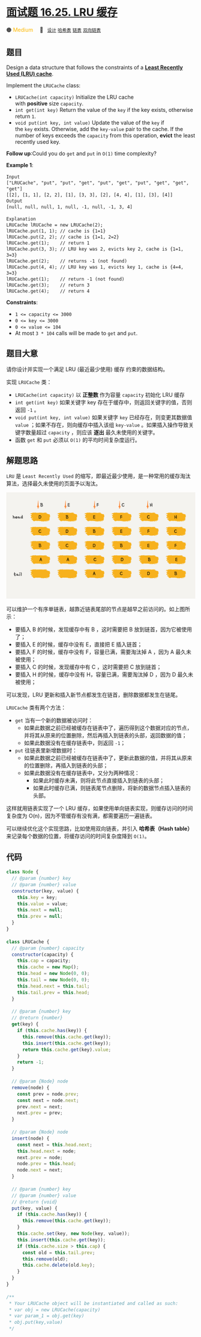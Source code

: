 # [面试题 16.25. LRU 缓存](https://leetcode.cn/problems/lru-cache-lcci/)

🟠 <font color=#ffb800>Medium</font>&emsp; 🔖&ensp; [`设计`](../solution/design.md) [`哈希表`](../solution/hash-table.md) [`链表`](../solution/linked-list.md) [`双向链表`](../solution/doubly-linked-list.md)

## 题目

Design a data structure that follows the constraints of a **[Least Recently Used (LRU) cache](https://en.wikipedia.org/wiki/Cache_replacement_policies#LRU)**.

Implement the `LRUCache` class:

- `LRUCache(int capacity)` Initialize the LRU cache with **positive** size `capacity`.
- `int get(int key)` Return the value of the `key` if the key exists, otherwise return `1`.
- `void put(int key, int value)` Update the value of the `key` if the `key` exists. Otherwise, add the `key-value` pair to the cache. If the number of keys exceeds the `capacity` from this operation, **evict** the least recently used key.

**Follow up**:Could you do `get` and `put` in `O(1)` time complexity?

**Example 1**:

```
Input
["LRUCache", "put", "put", "get", "put", "get", "put", "get", "get", "get"]
[[2], [1, 1], [2, 2], [1], [3, 3], [2], [4, 4], [1], [3], [4]]
Output
[null, null, null, 1, null, -1, null, -1, 3, 4]

Explanation
LRUCache lRUCache = new LRUCache(2);
lRUCache.put(1, 1); // cache is {1=1}
lRUCache.put(2, 2); // cache is {1=1, 2=2}
lRUCache.get(1);    // return 1
lRUCache.put(3, 3); // LRU key was 2, evicts key 2, cache is {1=1, 3=3}
lRUCache.get(2);    // returns -1 (not found)
lRUCache.put(4, 4); // LRU key was 1, evicts key 1, cache is {4=4, 3=3}
lRUCache.get(1);    // return -1 (not found)
lRUCache.get(3);    // return 3
lRUCache.get(4);    // return 4

```

**Constraints**:

- `1 <= capacity <= 3000`
- `0 <= key <= 3000`
- `0 <= value <= 104`
- At most `3 * 104` calls will be made to `get` and `put`.

## 题目大意

请你设计并实现一个满足 LRU (最近最少使用) 缓存 约束的数据结构。

实现 `LRUCache` 类：

- `LRUCache(int capacity)` 以 **正整数** 作为容量 `capacity` 初始化 LRU 缓存
- `int get(int key)` 如果关键字 key 存在于缓存中，则返回关键字的值，否则返回 `-1` 。
- `void put(int key, int value)` 如果关键字 `key` 已经存在，则变更其数据值 `value` ；如果不存在，则向缓存中插入该组 `key-value` 。如果插入操作导致关键字数量超过 `capacity` ，则应该 **逐出** 最久未使用的关键字。
- 函数 `get` 和 `put` 必须以 `O(1)` 的平均时间复杂度运行。

## 解题思路

`LRU` 是 `Least Recently Used` 的缩写，即最近最少使用，是一种常用的缓存淘汰算法，选择最久未使用的页面予以淘汰。

![](../../../assets/images/2-2-7.png)

可以维护一个有序单链表，越靠近链表尾部的节点是越早之前访问的。如上图所示：

- 要插入 B 的时候，发现缓存中有 B ，这时需要把 B 放到链首，因为它被使用了；
- 要插入 E 的时候，缓存中没有 E，直接把 E 插入链首；
- 要插入 F 的时候，缓存中没有 F，容量已满，需要淘汰掉 A ，因为 A 最久未被使用；
- 要插入 C 的时候，发现缓存中有 C ，这时需要把 C 放到链首；
- 要插入 H 的时候，缓存中没有 H，容量已满，需要淘汰掉 D ，因为 D 最久未被使用；

可以发现，LRU 更新和插入新节点都发生在链首，删除数据都发生在链尾。

`LRUCache` 类有两个方法：

- `get` 当有一个新的数据被访问时：
  - 如果此数据之前已经被缓存在链表中了，遍历得到这个数据对应的节点，并将其从原来的位置删除，然后再插入到链表的头部，返回数据的值；
  - 如果此数据没有在缓存链表中，则返回 `-1`；
- `put` 往链表里新增数据时：
  - 如果此数据之前已经被缓存在链表中了，更新此数据的值，并将其从原来的位置删除，再插入到链表的头部；
  - 如果此数据没有在缓存链表中，又分为两种情况：
    - 如果此时缓存未满，则将此节点直接插入到链表的头部；
    - 如果此时缓存已满，则链表尾节点删除，将新的数据节点插入链表的头部。

这样就用链表实现了一个 LRU 缓存，如果使用单向链表实现，则缓存访问的时间复杂度为 O(n)，因为不管缓存有没有满，都需要遍历一遍链表。

可以继续优化这个实现思路，比如使用双向链表，并引入 **哈希表（Hash table）** 来记录每个数据的位置，将缓存访问的时间复杂度降到 `O(1)`。

## 代码

```javascript
class Node {
  // @param {number} key
  // @param {number} value
  constructor(key, value) {
    this.key = key;
    this.value = value;
    this.next = null;
    this.prev = null;
  }
}

class LRUCache {
  // @param {number} capacity
  constructor(capacity) {
    this.cap = capacity;
    this.cache = new Map();
    this.head = new Node(0, 0);
    this.tail = new Node(0, 0);
    this.head.next = this.tail;
    this.tail.prev = this.head;
  }

  // @param {number} key
  // @return {number}
  get(key) {
    if (this.cache.has(key)) {
      this.remove(this.cache.get(key));
      this.insert(this.cache.get(key));
      return this.cache.get(key).value;
    }
    return -1;
  }

  // @param {Node} node
  remove(node) {
    const prev = node.prev;
    const next = node.next;
    prev.next = next;
    next.prev = prev;
  }

  // @param {Node} node
  insert(node) {
    const next = this.head.next;
    this.head.next = node;
    next.prev = node;
    node.prev = this.head;
    node.next = next;
  }

  // @param {number} key
  // @param {number} value
  // @return {void}
  put(key, value) {
    if (this.cache.has(key)) {
      this.remove(this.cache.get(key));
    }
    this.cache.set(key, new Node(key, value));
    this.insert(this.cache.get(key));
    if (this.cache.size > this.cap) {
      const old = this.tail.prev;
      this.remove(old);
      this.cache.delete(old.key);
    }
  }
}

/**
 * Your LRUCache object will be instantiated and called as such:
 * var obj = new LRUCache(capacity)
 * var param_1 = obj.get(key)
 * obj.put(key,value)
 */
```
